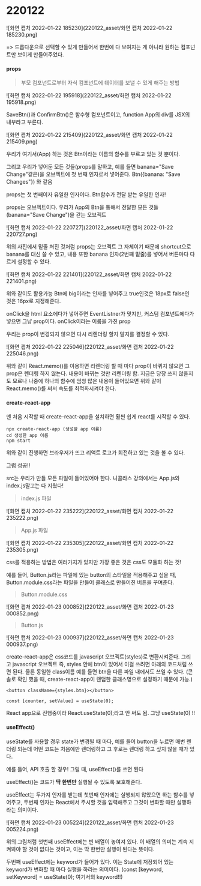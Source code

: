 # 220122

![화면 캡처 2022-01-22 185230](220122_asset/화면 캡처 2022-01-22 185230.png)

=> 드롭다운으로 선택할 수 있게 만들어서 한번에 다 보여지는 게 아니라 원하는 컴포넌트만 보이게 만들어주었다.

#### props

> 부모 컴포넌트로부터 자식 컴포넌트에 데이터를 보낼 수 있게 해주는 방법



![화면 캡처 2022-01-22 195918](220122_asset/화면 캡처 2022-01-22 195918.png)

SaveBtn()과 ConfirmBtn()은 함수형 컴포넌트이고, function App의 div를 JSX의 내부라고 부른다. 



![화면 캡처 2022-01-22 215409](220122_asset/화면 캡처 2022-01-22 215409.png)

우리가 여기서(App) 하는 것은 Btn이라는 이름의 함수를 부르고 있는 것 뿐이다.

그리고 우리가 넣어둔 모든 것들(props를 말하고, 예를 들면 banana="Save Change"같은)을 오브젝트에 첫 번째 인자로서 넣어준다. Btn({banana: "Save Changes"}) 와 같음

props는 첫 번째이자 유일한 인자이다. Btn함수가 전달 받는 유일한 인자!

props는 오브젝트이다.  우리가 App의 Btn을 통해서 전달한 모든 것들(banana="Save Change")을 갇는 오브젝트



![화면 캡처 2022-01-22 220727](220122_asset/화면 캡처 2022-01-22 220727.png)

위의 사진에서 밑줄 쳐진 것처럼 props는 오브젝트 그 자체이기 때문에 shortcut으로 banana를 대신 쓸 수 있고, 내용 또한 banana 인자(2번째 밑줄)를 넣어서 버튼마다 다르게 설정할 수 있다.

![화면 캡처 2022-01-22 221401](220122_asset/화면 캡처 2022-01-22 221401.png)

위와 같이도 활용가능 Btn에 big이라는 인자를 넣어주고 true인것은 18px로 false인 것은 16px로 지정해준다.



onClick을 html 요소에다가 넣어주면 EventListner가 맞지만, 커스텀 컴포넌트에다가 넣으면 그냥 prop이다. onClick이라는 이름을 가진 prop



우리는 prop이 변경되지 않으면 다시 리렌더링 할지 말지를 결정할 수 있다.

![화면 캡처 2022-01-22 225046](220122_asset/화면 캡처 2022-01-22 225046.png)

위와 같이 React.memo()를 이용하면 리렌더링 할 때 마다 prop이 바뀌지 않으면 그 prop은 렌더링 하지 않는다. 내용이 바뀌는 것만 리렌더링 함. 지금은 당장 쓰지 않을지도 모르나 나중에 하나의 함수에 엄청 많은 내용이 들어있으면 위와 같이 React.memo()를 써서 속도를 최적화시켜야 한다. 



#### create-react-app

맨 처음 시작할 때 create-react-app을 설치하면 훨씬 쉽게 react를 시작할 수 있다.

```
npx create-react-app (생성할 app 이름)
cd 생성한 app 이름
npm start
```

위와 같이 진행하면 브라우저가 뜨고 리액트 로고가 회전하고 있는 것을 볼 수 있다.

그럼 성공!!

src는 우리가 만들 모든 파일이 들어있어야 한다. 니콜라스 강의에서는 App.js와 index.js말고는 다 지웠다!

> index.js 파일

![화면 캡처 2022-01-22 235222](220122_asset/화면 캡처 2022-01-22 235222.png)

> App.js 파일

![화면 캡처 2022-01-22 235305](220122_asset/화면 캡처 2022-01-22 235305.png)



css를 적용하는 방법은 여러가지가 있지만 가장 좋은 것은 css도 모듈화 하는 것!

예를 들어, Button.js라는 파일에 있는 button의 스타일을 적용해주고 싶을 때, Button.module.css라는 파일을 만들어 클래스로 만들어진 버튼을 꾸며준다.

> Button.module.css

![화면 캡처 2022-01-23 000852](220122_asset/화면 캡처 2022-01-23 000852.png)

> Button.js

![화면 캡처 2022-01-23 000937](220122_asset/화면 캡처 2022-01-23 000937.png)

create-react-app은 css코드를 javascript 오브젝트(styles)로 변환시켜준다. 그리고 javascript 오브젝트 즉, styles 안에 btn이 있어서 이걸 쓰려면 아래의 코드처럼 쓰면 된다. 물론 동일한 class이름 예를 들면 btn을 다른 파일 내에서도 쓰일 수 있다. (콘솔로 확인 했을 때, create-react-app이 랜덤한 클래스명으로 설정하기 때문에 가능.)

```react
<button className={styles.btn}></button>
```



```react
const [counter, setValue] = useState(0);
```

React app으로 진행중이라 React.useState(0);라고 안 써도 됨. 그냥 useState(0) !!



#### useEffect()

useState를 사용할 경우 state가 변경될 때 마다, 예를 들어 button을 누르면 매번 렌더링 되는데 어떤 코드는 처음에만 렌더링하고 그 후로는 렌더링 하고 싶지 않을 때가 있다. 

예를 들어, API 호출 할 경우! 그럴 때, useEffect()를 쓰면 된다

useEffect()는 코드가 **딱 한번만** 실행될 수 있도록 보호해준다. 

useEffect는 두가지 인자를 받는데 첫번째 인자에는 실행되지 않았으면 하는 함수를 넣어주고, 두번째 인자는 React에서 주시할 것을 입력해주고 그것이 변화할 때만 실행하라는 의미이다.

![화면 캡처 2022-01-23 005224](220122_asset/화면 캡처 2022-01-23 005224.png)

위의 그림처럼 첫번째 useEffect에는 빈 배열이 놓여져 있다. 이 배열의 의미는 계속 지켜봐야 할 것이 없다는 것이고, 이는 딱 한번만 실행이 된다는 뜻이다. 

두번째 useEffect에는 keyword가 들어가 있다. 이는 State에 저장되어 있는 keyword가 변화할 때 마다 실행을 하라는 의미이다. (const [keyword, setKeyword] = useState(0); 여기서의 keyword!!)